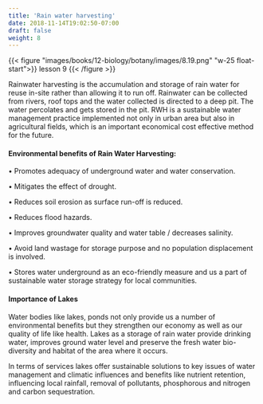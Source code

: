 ```yaml
---
title: 'Rain water harvesting'
date: 2018-11-14T19:02:50-07:00
draft: false
weight: 8
---
```




{{< figure "images/books/12-biology/botany/images/8.19.png" "w-25 float-start">}}
lesson 9
{{< /figure >}}




Rainwater harvesting is the accumulation and
storage of rain water for reuse in-site rather than
allowing it to run off. Rainwater can be collected
from rivers, roof tops and the water collected
is directed to a deep pit. The water percolates
and gets stored in the pit. RWH is a sustainable
water management practice implemented not
only in urban area but also in agricultural fields,
which is an important economical cost effective
method for the future.





#### Environmental benefits of Rain   Water Harvesting:



• Promotes adequacy of underground water
and water conservation.


• Mitigates the effect of drought.





• Reduces soil erosion as surface run-off is
reduced.




• Reduces flood hazards.





• Improves groundwater quality and water
table / decreases salinity.





• Avoid land wastage for storage purpose and
no population displacement is involved.




• Stores water underground as an eco-friendly
measure and us a part of sustainable water
storage strategy for local communities.




#### Importance of Lakes



Water bodies like lakes, ponds not only provide
us a number of environmental benefits but
they strengthen our economy as well as our
quality of life like health. Lakes as a storage of
rain water provide drinking water, improves
ground water level and preserve the fresh water
bio-diversity and habitat of the area where it
occurs.


In terms of services lakes offer sustainable
solutions to key issues of water management
and climatic influences and benefits like
nutrient retention, influencing local rainfall,
removal of pollutants, phosphorous and
nitrogen and carbon sequestration.